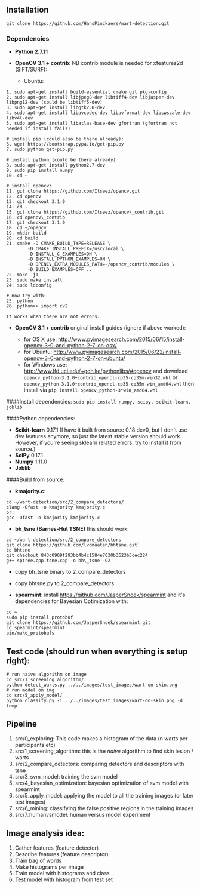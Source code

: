 ## Installation

```git clone https://github.com/HansPinckaers/wart-detection.git```

### Dependencies

- **Python 2.7.11**
- **OpenCV 3.1 + contrib**:
	NB contrib module is needed for xfeatures2d (SIFT/SURF):

	- Ubuntu:
```
1. sudo apt-get install build-essential cmake git pkg-config
2. sudo apt-get install libjpeg8-dev libtiff4-dev libjasper-dev libpng12-dev (could be libtiff5-dev)
3. sudo apt-get install libgtk2.0-dev
4. sudo apt-get install libavcodec-dev libavformat-dev libswscale-dev libv4l-dev
5. sudo apt-get install libatlas-base-dev gfortran (gfortran not needed if install fails)

# install pip (could also be there already): 
6. wget https://bootstrap.pypa.io/get-pip.py
7. sudo python get-pip.py

# install python (could be there already)
8. sudo apt-get install python2.7-dev
9. sudo pip install numpy
10. cd ~

# install opencv3
11. git clone https://github.com/Itseez/opencv.git
12. cd opencv
13. git checkout 3.1.0
14. cd ~
15. git clone https://github.com/Itseez/opencv\_contrib.git
16. cd opencv\_contrib
17. git checkout 3.1.0
18. cd ~/opencv
19. mkdir build
20. cd build
21. cmake -D CMAKE_BUILD_TYPE=RELEASE \
		-D CMAKE_INSTALL_PREFIX=/usr/local \
		-D INSTALL_C_EXAMPLES=ON \
		-D INSTALL_PYTHON_EXAMPLES=ON \
		-D OPENCV_EXTRA_MODULES_PATH=~/opencv_contrib/modules \
		-D BUILD_EXAMPLES=OFF ..
22. make -j1
23. sudo make install
24. sudo ldconfig

# now try with: 
25. python
26. python>> import cv2

It works when there are not errors.
```
- **OpenCV 3.1 + contrib** original install guides (ignore if above worked):

	- for OS X use: <http://www.pyimagesearch.com/2015/06/15/install-opencv-3-0-and-python-2-7-on-osx/>
	- for Ubuntu: <http://www.pyimagesearch.com/2015/06/22/install-opencv-3-0-and-python-2-7-on-ubuntu/>
	- for Windows use: <http://www.lfd.uci.edu/~gohlke/pythonlibs/#opencv> and download ```opencv_python-3.1.0+contrib_opencl-cp35-cp35m-win32.whl``` or ```opencv_python-3.1.0+contrib_opencl-cp35-cp35m-win_amd64.whl``` then install via ```pip install opencv_python-3*win_amd64.whl```

####Install dependencies:
```sudo pip install numpy, scipy, scikit-learn, joblib```

####Python dependencies:
- **Scikit-learn** 0.17.1 (I have it built from source 0.18.dev0, but I don't use dev features anymore, so just the latest stable version should work. However, if you're seeing sklearn related errors, try to install it from source.)
- **SciPy** 0.17.1
- **Numpy** 1.11.0
- **Joblib**

####Build from source:
- **kmajority.c**: 
```
cd ~/wart-detection/src/2_compare_detectors/
clang -Ofast -o kmajority kmajority.c
or:
gcc -Ofast -o kmajority kmajority.c
```

- **bh_tsne (Barnes-Hut TSNE)** this should work: 
```
cd ~/wart-detection/src/2_compare_detectors
git clone https://github.com/lvdmaaten/bhtsne.git`
cd bhtsne
git checkout 843c0909f293bb4b4c1584e7030b3623b5cec224
g++ sptree.cpp tsne.cpp -o bh\_tsne -O2
```
- copy bh_tsne binary to 2\_compare\_detectors
- copy bhtsne.py to 2\_compare\_detectors
	
- **spearmint**: install <https://github.com/JasperSnoek/spearmint> and it's dependencies for Bayesian Optimization with:
```
cd ~
sudo pip install protobuf
git clone https://github.com/JasperSnoek/spearmint.git
cd spearmint/spearmint
bin/make_protobufs
```
## Test code (should run when everything is setup right):
```
# run naive algorithm on image
cd src/1_screening_algorithm/ 
python detect_warts.py ../../images/test_images/wart-on-skin.png
# run model on img
cd src/5_apply_model/ 
python classify.py -i ../../images/test_images/wart-on-skin.png -d temp
```

## Pipeline
1. src/0_exploring: This code makes a histogram of the data (n warts per participants etc)
2. src/1_screening_algorithm: this is the *naive* algorithm to find skin lesion / warts
3. src/2_compare_detectors: comparing detectors and descriptors with tsne
4. src/3_svm_model: training the svm model
5. src/4_bayesian_optimization: bayesian optimization of svm model with spearmint
6. src/5_apply_model: applying the model to all the training images (or later test images)
7. src/6_mining: classifying the false positive regions in the training images
8. src/7_humanvsmodel: human versus model experiment

## Image analysis idea:
1. Gather features (feature detector)
2. Describe features (feature descriptor)
3. Train bag of words
4. Make histograms per image
5. Train model with histograms and class
6. Test model with histogram from test set
